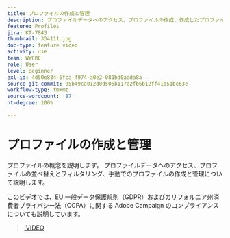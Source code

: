 ```yaml
---
title: プロファイルの作成と管理
description: プロファイルデータへのアクセス、プロファイルの作成、作成したプロファイルの並べ替えとフィルタリングによる操作性の向上について説明します。また、EU 一般データ保護規則（GDPR）およびカリフォルニア州消費者プライバシー法（CCPA）に準拠する方法についても説明します。
feature: Profiles
jira: KT-7843
thumbnail: 334111.jpg
doc-type: feature video
activity: use
team: WWFRE
role: User
level: Beginner
exl-id: 4d50e834-5fca-4974-a0e2-081bd0aada8a
source-git-commit: 05b49ca012d0d505b117a2fb6b12ff41b51be63e
workflow-type: tm+mt
source-wordcount: '87'
ht-degree: 100%

---
```


# プロファイルの作成と管理

プロファイルの概念を説明します。 プロファイルデータへのアクセス、プロファイルの並べ替えとフィルタリング、手動でのプロファイルの作成と管理について説明します。

このビデオでは、EU 一般データ保護規則（GDPR）およびカリフォルニア州消費者プライバシー法（CCPA）に関する Adobe Campaign のコンプライアンスについても説明しています。

>[!VIDEO](https://video.tv.adobe.com/v/334111?quality=12&learn=on)
